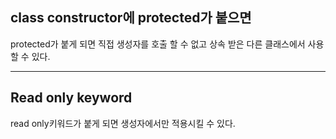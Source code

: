 ## class constructor에 protected가 붙으면
protected가 붙게 되면 직접 생성자를 호출 할 수 없고 상속 받은 다른 클래스에서 사용할 수 있다.

---

## Read only keyword
read only키워드가 붙게 되면 생성자에서만 적용시킬 수 있다.